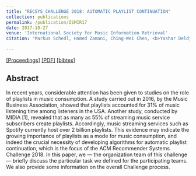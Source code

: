 ```yaml
---
title: "RECSYS CHALLENGE 2018: AUTOMATIC PLAYLIST CONTINUATION"
collection: publications
permalink: /publication/ISMIR17
date: 2017-10-27
venue: 'International Society for Music Information Retrieval'
citation: 'Markus Schedl, Hamed Zamani, Ching-Wei Chen, <b>Yashar Deldjoo</b>, Mehdi Elahi <i> International Society for Music Information Retrieval, 2017 </i><b>(IMSIR LBD 2017)</b>.'

---
```


[[Proceedings]](https://ismir2017.smcnus.org/proceedings/) [[PDF]](https://ismir2017.smcnus.org/lbds/Schedl2017.pdf)  [[bibtex]](https://github.com/yasdel/yasdel.github.io/tree/master/_publications/ISMIR17.bib)



## Abstract

In recent years, considerable attention has been given to studies on the role of playlists in music consumption. A study carried out in 2016, by the Music Business Association, showed that playlists accounted for 31% of music listening time among listeners in the USA. Another study, conducted by MIDiA [1], revealed that as many as 55% of streaming music service subscribers create playlists. Accordingly, music streaming services such as Spotify currently host over 2 billion playlists. This evidence may indicate the growing importance of playlists as a mode for music consumption, and indeed the crucial necessity of developing algorithms for automatic playlist continuation, which is the focus of the ACM Recommender Systems Challenge 2018. In this paper, we — the organization team of this challenge — briefly discuss the particular task we defined for the participating teams. We also provide some information on the overall Challenge process.
